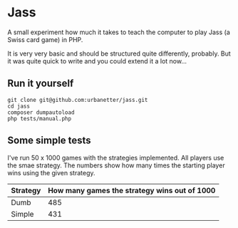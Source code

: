 Jass
====

A small experiment how much it takes to teach the computer to play Jass (a Swiss card game) in PHP.

It is very very basic and should be structured quite differently, probably. But it was quite quick to write and you could extend it a lot now...

Run it yourself
---------------
```
git clone git@github.com:urbanetter/jass.git
cd jass
composer dumpautoload
php tests/manual.php
```

Some simple tests
-----------------

I've run 50 x 1000 games with the strategies implemented. All players use the smae strategy.
The numbers show how many times the starting player wins using the given strategy.

| Strategy | How many games the strategy wins out of 1000 |
| -------- | ---------------------------------------------|
| Dumb     | 485                                          |
| Simple   | 431                                          |
